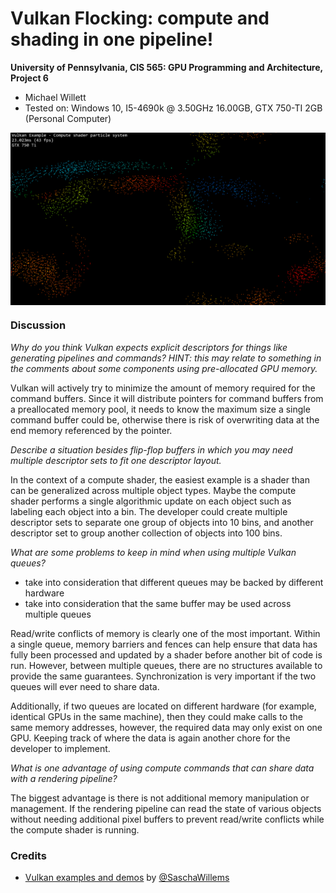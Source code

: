 Vulkan Flocking: compute and shading in one pipeline!
======================

**University of Pennsylvania, CIS 565: GPU Programming and Architecture, Project 6**

* Michael Willett
* Tested on: Windows 10, I5-4690k @ 3.50GHz 16.00GB, GTX 750-TI 2GB (Personal Computer)


<img src="images/running.gif" width="800" alt="ICP On Cylinder"  style="margin: auto;display: block;">


### Discussion

*Why do you think Vulkan expects explicit descriptors for things like generating pipelines and commands? HINT: this may relate to something in the comments about some components using pre-allocated GPU memory.*

Vulkan will actively try to minimize the amount of memory required for the command buffers. Since it will distribute pointers for command buffers from a preallocated memory pool, it needs to know the maximum
size a single command buffer could be, otherwise there is risk of overwriting data at the end memory referenced by the pointer.
 

*Describe a situation besides flip-flop buffers in which you may need multiple descriptor sets to fit one descriptor layout.*

In the context of a compute shader, the easiest example is a shader than can be generalized across multiple object types. Maybe the compute shader performs a single algorithmic update on each object such as
labeling each object into a bin. The developer could create multiple descriptor sets to separate one group of objects into 10 bins, and another descriptor set to group another collection of objects into 100 bins.


*What are some problems to keep in mind when using multiple Vulkan queues?*

* take into consideration that different queues may be backed by different hardware
* take into consideration that the same buffer may be used across multiple queues

Read/write conflicts of memory is clearly one of the most important. Within a single queue, memory barriers and fences can help ensure that data has fully been processed and updated by a shader before another
bit of code is run. However, between multiple queues, there are no structures available to provide the same guarantees. Synchronization is very important if the two queues will ever need to share data.

Additionally, if two queues are located on different hardware (for example, identical GPUs in the same machine), then they could make calls to the same memory addresses, however, the required data may only exist
on one GPU. Keeping track of where the data is again another chore for the developer to implement.


*What is one advantage of using compute commands that can share data with a rendering pipeline?*

The biggest advantage is there is not additional memory manipulation or management. If the rendering pipeline can read the state of various objects without needing additional pixel buffers to prevent read/write
conflicts while the compute shader is running.


### Credits

* [Vulkan examples and demos](https://github.com/SaschaWillems/Vulkan) by [@SaschaWillems](https://github.com/SaschaWillems)
